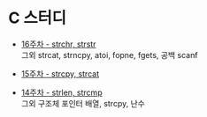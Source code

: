# C 스터디

- [16주차 - strchr, strstr](https://github.com/pqj163/IN_C_study/blob/master/work/16%EC%A3%BC%EC%B0%A8/readme.md)  
  그외 strcat, strncpy, atoi, fopne, fgets, 공백 scanf

- [15주차 - strcpy, strcat](https://github.com/pqj163/IN_C_study/blob/master/work/15%EC%A3%BC%EC%B0%A8/readme.md)  

- [14주차 - strlen, strcmp](https://github.com/pqj163/IN_C_study/blob/master/work/14%EC%A3%BC%EC%B0%A8/readme.md)  
  그외 구조체 포인터 배열, strcpy, 난수
